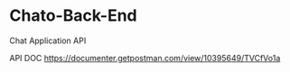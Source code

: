 # Chato-Back-End

Chat Application API

API DOC https://documenter.getpostman.com/view/10395649/TVCfVo1a
